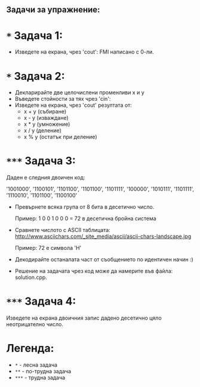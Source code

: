 ## Задачи за упражнение:
# `*` Задача 1:
  - Изведете на екрана, чрез 'cout': FMI написано с 0-ли.

# `*` Задача 2:
  - Декларирайте две целочислени променливи x и y
  - Въведете стойности за тях чрез 'cin':
  - Изведете на екрана, чрез 'cout' резултата от:
    - x + y (събиране)
    - x - y (изваждане)
    - x * y (умножение)
    - x / y (деление)
    - x % y (остатък при деление)
    
# `***` Задача 3:
  Даден е следния двоичен код:

  '1001000', '1100101', '1101100', '1101100', '1101111', '100000', '1010111', '1101111', '1110010', '1101100', '1100100'

* Превърнете всяка група от 8 бита в десетично число.

  Пример:
	1 0 0 1 0 0 0 = 72 в десетична бройна система
	
* Сравнете числото с ASCII таблицата: http://www.asciichars.com/_site_media/ascii/ascii-chars-landscape.jpg

  Пример:
	72 е символа 'H'
	
* Декодирайте останалата част от съобщението по идентичен начин :)

* Решение на задачата чрез код може да намерите във файла: solution.cpp.

# `***` Задача 4:
  Изведете на екрана двоичния запис дадено десетично цяло неотрицателно число.
  
# Легенда:
  - `*`   - лесна задача
  - `**`  - по-трудна задача
  - `***` - трудна задача